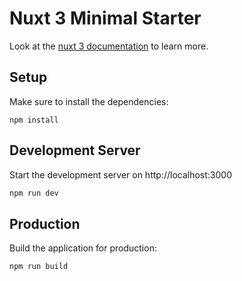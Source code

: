 # Nuxt 3 Minimal Starter

Look at the [nuxt 3 documentation](https://v3.nuxtjs.org) to learn more.

## Setup

Make sure to install the dependencies:
```
npm install
```

## Development Server

Start the development server on http://localhost:3000

```bash
npm run dev
```

## Production

Build the application for production:

```bash
npm run build
```
